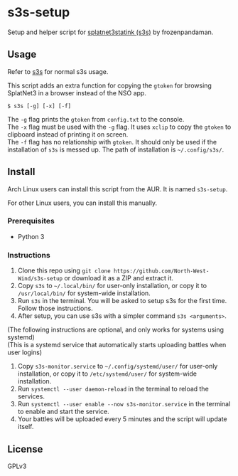 # s3s-setup
Setup and helper script for [splatnet3statink (s3s)](https://github.com/frozenpandaman/s3s) by frozenpandaman.

## Usage
Refer to [s3s](https://github.com/frozenpandaman/s3s#usage-) for normal s3s usage.

This script adds an extra function for copying the `gtoken` for browsing SplatNet3 in a browser instead of the NSO app.
```
$ s3s [-g] [-x] [-f]
```
The `-g` flag prints the `gtoken` from `config.txt` to the console.  
The `-x` flag must be used with the `-g` flag. It uses `xclip` to copy the `gtoken` to clipboard instead of printing it on screen.  
The `-f` flag has no relationship with `gtoken`. It should only be used if the installation of `s3s` is messed up. The path of installation is `~/.config/s3s/`.

## Install
Arch Linux users can install this script from the AUR. It is named `s3s-setup`.

For other Linux users, you can install this manually.
### Prerequisites
- Python 3

### Instructions
1. Clone this repo using `git clone https://github.com/North-West-Wind/s3s-setup` or download it as a ZIP and extract it.
2. Copy `s3s` to `~/.local/bin/` for user-only installation, or copy it to `/usr/local/bin/` for system-wide installation.
3. Run `s3s` in the terminal. You will be asked to setup s3s for the first time. Follow those instructions.
4. After setup, you can use s3s with a simpler command `s3s <arguments>`.

(The following instructions are optional, and only works for systems using systemd)  
(This is a systemd service that automatically starts uploading battles when user logins)  
1. Copy `s3s-monitor.service` to `~/.config/systemd/user/` for user-only installation, or copy it to `/etc/systemd/user/` for system-wide installation.
2. Run `systemctl --user daemon-reload` in the terminal to reload the services.
3. Run `systemctl --user enable --now s3s-monitor.service` in the terminal to enable and start the service.
4. Your battles will be uploaded every 5 minutes and the script will update itself.

## License
GPLv3
